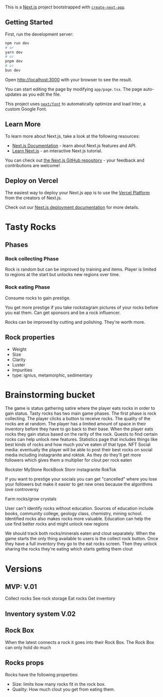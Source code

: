 This is a [Next.js](https://nextjs.org/) project bootstrapped with [`create-next-app`](https://github.com/vercel/next.js/tree/canary/packages/create-next-app).

## Getting Started

First, run the development server:

```bash
npm run dev
# or
yarn dev
# or
pnpm dev
# or
bun dev
```

Open [http://localhost:3000](http://localhost:3000) with your browser to see the result.

You can start editing the page by modifying `app/page.tsx`. The page auto-updates as you edit the file.

This project uses [`next/font`](https://nextjs.org/docs/basic-features/font-optimization) to automatically optimize and load Inter, a custom Google Font.

## Learn More

To learn more about Next.js, take a look at the following resources:

- [Next.js Documentation](https://nextjs.org/docs) - learn about Next.js features and API.
- [Learn Next.js](https://nextjs.org/learn) - an interactive Next.js tutorial.

You can check out [the Next.js GitHub repository](https://github.com/vercel/next.js/) - your feedback and contributions are welcome!

## Deploy on Vercel

The easiest way to deploy your Next.js app is to use the [Vercel Platform](https://vercel.com/new?utm_medium=default-template&filter=next.js&utm_source=create-next-app&utm_campaign=create-next-app-readme) from the creators of Next.js.

Check out our [Next.js deployment documentation](https://nextjs.org/docs/deployment) for more details.

# Tasty Rocks
## Phases
### Rock collecting Phase
Rock is random but can be improved by training and items. Player is limited to regions at the start but unlocks new regions over time.
### Rock eating Phase
Consume rocks to gain prestige. 

You get more prestige if you take rockstagram pictures of your rocks before you eat them.
Can get sponsors and be a rock influencer.

Rocks can be improved by cutting and polishing. They're worth more.
## Rock properties
- Weight
- Size
- Clarity
- Luster
- Impurities
- type: ignius, metamorphic, sedimentary 
# Brainstorming bucket

The game is status gathering satire where the player eats rocks in order to gain status. 
Tasty rocks has two main game phases. The first phase is rock collecting. The player clicks a button to receive rocks. The quality of the rocks are at random. 
The player has a limited amount of space in their inventory before they have to go back to their base.
When the player eats rocks they gain status based on the rarity of the rock.
Quests to find certain rocks can help unlock new features.
Statistics page that includes things like best kinds of rocks and how much you've eaten of that type.
NFT
Social media: eventually the player will be able to post their best rocks on social media including instagranite and roktok. As they do they'll get more followers which gives them a multiplier for clout per rock eaten 

Rockster
MyStone
RockBook
Stonr
instagranite
RokTok

If you want to prestige your socials you can get "cancelled" where you lose your followers but make it easier to get new ones because the algorithms love controversy

Farm rocks/grow crystals

User can't identify rocks without education. Sources of education include books, community college, geology class, chemistry, mining school. Identified rocks also makes rocks more valuable. Education can help the use find better rocks and might unlock new regions 

We should track both rocks/minerals eaten and clout separately. When the game starts the only thing available to users is the collect rock button. Once they have a full inventory they go to the eat rocks screen. Then they unlock sharing the rocks they're eating which starts getting them clout
# Versions
## MVP: V.01

Collect rocks
See rock storage
Eat rocks
Get inventory
## Inventory system V.02
## Rock Box
When the latest connects a rock it goes into their Rock Box. The Rock Box can only hold do much
## Rocks props
Rocks have the following properties: 
- Size: limits how many rocks fit in the rock box.
- Quality: How much clout you get from eating them.